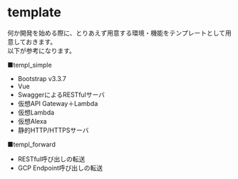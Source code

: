 # template

<p>
何か開発を始める際に、とりあえず用意する環境・機能をテンプレートとして用意しておきます。<br>
以下が参考になります。
</p>

■templ_simple

* Bootstrap v3.3.7
* Vue
* SwaggerによるRESTfulサーバ
* 仮想API Gateway＋Lambda
* 仮想Lambda
* 仮想Alexa
* 静的HTTP/HTTPSサーバ

■templ_forward

* RESTful呼び出しの転送
* GCP Endpoint呼び出しの転送
